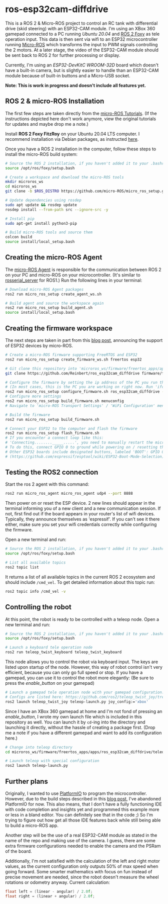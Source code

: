 # ros-esp32cam-diffdrive

This is a ROS 2 & Micro-ROS project to control an RC tank with differential drive (skid steering) with an ESP32-CAM module. 
I'm using an XBox 360 gamepad connected to a PC running *Ubuntu 20.04* and [ROS 2 Foxy](https://docs.ros.org/en/foxy/index.html) as tele operation input. 
This data is then sent via wifi to an ESP32 microcontroller running [Micro-ROS](https://micro.ros.org/) which transforms the input to PWM signals controlling the 2 motors.
At a later stage, the video of the ESP32-CAM module should be sent back to ROS 2 for further processing or display.

Currently, I'm using an *ESP32-DevKitC WROOM-32D* board which doesn't have a built-in camera, but is slightly easier to handle than an ESP32-CAM module because of built-in buttons and a Micro-USB socket. 

**Note: This is work in progress and doesn't include all features yet.**

## ROS 2 & micro-ROS Installation

The first few steps are taken directly from the [micro-ROS Tutorials](https://micro.ros.org/docs/tutorials/core/first_application_linux/). 
(If the instructions depicted here don't work anymore, view the original tutorials for updates and maybe drop me a note.)

Install **ROS 2 Foxy FitzRoy** on your Ubuntu 20.04 LTS computer. I recommend installation via Debian packages, as instructed 
[here](https://index.ros.org/doc/ros2/Installation/Foxy/Linux-Install-Debians/).

Once you have a ROS 2 installation in the computer, follow these steps to install the micro-ROS build system:

```bash
# Source the ROS 2 installation, if you haven't added it to your .bashrc file.
source /opt/ros/foxy/setup.bash

# Create a workspace and download the micro-ROS tools
mkdir microros_ws
cd microros_ws
git clone -b $ROS_DISTRO https://github.com/micro-ROS/micro_ros_setup.git src/micro_ros_setup

# Update dependencies using rosdep
sudo apt update && rosdep update
rosdep install --from-path src --ignore-src -y

# Install pip
sudo apt-get install python3-pip

# Build micro-ROS tools and source them
colcon build
source install/local_setup.bash
```

## Creating the micro-ROS Agent

The [micro-ROS Agent](https://github.com/micro-ROS/micro-ROS-Agent) is responsible for the communication between ROS 2 on your PC and micro-ROS on your microcontroller. 
(It's similar to [rosserial_server](http://wiki.ros.org/rosserial_server) for ROS1.)
Run the following lines in your terminal:

```bash
# Download micro-ROS Agent packages
ros2 run micro_ros_setup create_agent_ws.sh

# Build agent and source the workspace again
ros2 run micro_ros_setup build_agent.sh
source install/local_setup.bash
```

## Creating the firmware workspace

The next steps are taken in part from this [blog post](https://discourse.ros.org/t/micro-ros-porting-to-esp32/16101), announcing the support of ESP32 devices by micro-ROS.

```bash
# Create a micro-ROS firmware supporting FreeRTOS and ESP32
ros2 run micro_ros_setup create_firmware_ws.sh freertos esp32

# Git clone this repository into 'microros_ws/firmware/freertos_apps/apps' directory   
git clone https://github.com/Reinbert/ros_esp32cam_diffdrive firmware/freertos_apps/apps/ros_esp32cam_diffdrive

# Configure the firmware by setting the ip address of the PC you run the micro-ROS Agent on. 
# (In most cases, this is the PC you are working on right now. Run 'ifconfig' in terminal to find out your ip address.) 
ros2 run micro_ros_setup configure_firmware.sh ros_esp32cam_diffdrive -t udp -i [agent ip address] -p 8888
# Configure more settings
ros2 run micro_ros_setup build_firmware.sh menuconfig
# Navigate to 'micro-ROS Transport Settings' / 'WiFi Configuration' menu and enter your WiFi SSID and password. Save your changes and exit the interactive menu.

# Build the firmware
ros2 run micro_ros_setup build_firmware.sh

# Connect your ESP32 to the computer and flash the firmware
ros2 run micro_ros_setup flash_firmware.sh
# If you encounter a connect loop like this: 
# 'Connecting........_____.....', you need to manually restart the microcontroller into boot mode. 
# To do this, connect GPIO 0 to ground while powering on / resetting the module.
# Other ESP32 boards include designated buttons, labeled 'BOOT': GPIO 0 -> ground and 'EN': reset. 
# (https://github.com/espressif/esptool/wiki/ESP32-Boot-Mode-Selection)
```

## Testing the ROS2 connection

Start the ros 2 agent with this command:
```bash
ros2 run micro_ros_agent micro_ros_agent udp4 --port 8888
```

Then power on or reset the ESP device. 2 new lines should appear in the terminal informing you of a new client and a new communication session. 
If not, first find out if the board appears in your router's list of wifi devices. Typically, they announce themselves as 'espressif'. 
If you can't see it there either, make sure you set your wifi credentials correctly while configuring the firmware. 

Open a new terminal and run:
```bash
# Source the ROS 2 installation, if you haven't added it to your .bashrc file.
source /opt/ros/foxy/setup.bash

# List all available topics
ros2 topic list
```
It returns a list of all available topics in the current ROS 2 ecosystem and should include `/cmd_vel`.
To get detailed information about this topic run:

```bash
ros2 topic info /cmd_vel -v
```

## Controlling the robot

At this point, the robot is ready to be controlled with a teleop node. Open a new terminal and run:
```bash
# Source the ROS 2 installation, if you haven't added it to your .bashrc file.
source /opt/ros/foxy/setup.bash

# Launch a keyboard tele operation node
ros2 run teleop_twist_keyboard teleop_twist_keyboard
```

This node allows you to control the robot via keyboard input. The keys are listed upon startup of the node. 
However, this way of robot control isn't very efficient, because you can only go full speed or stop.
If you have a gamepad, you can use it to control the robot more elegantly:
(Be sure to press the *enable_button* on your gamepad)

```bash
# Launch a gamepad tele operation node with your gamepad configuration. 
# Configs are listed here: https://github.com/ros2/teleop_twist_joy/tree/foxy/config 
ros2 launch teleop_twist_joy teleop-launch.py joy_config:='xbox'
```

Since I have an XBox 360 gamepad at home and I'm not fond of pressing an *enable_button*, I wrote my own launch file which is included in this repository as well. 
You can launch it by `cd`-ing into the directory and launching it directly, without the hassle of creating a package first.
(Drop me a note if you have a different gamepad and want to add its configuration here.)

```bash
# Change into teleop directory
cd microros_ws/firmware/freertos_apps/apps/ros_esp32cam_diffdrive/teleop/launch

# Launch teleop with special configuration
ros2 launch teleop-launch.py 
```

## Further plans

Originally, I wanted to use [PlatformIO](https://platformio.org/) to program the microcontroller. 
However, due to the build steps described in this [blog post](https://discourse.ros.org/t/micro-ros-porting-to-esp32/16101), I've abandoned PlatformIO for now. 
This also means, that I don't have a fully functioning IDE with code completion and insights yet and programmed this example more or less in a bland editor. 
You can definitely see that in the code ;)
So I'm trying to figure out how get all those IDE features back while still being able to build a micro-ROS app. 
 
Another step will be the use of a real ESP32-CAM module as stated in the name of the repo and making use of the camera. 
I guess, there are some extra firmware configurations needed to enable the camera and the PSRam of the board. 

Additionally, I'm not satisfied with the calculation of the left and right motor values, as the current configuration only outputs 50% of max speed when going forward. 
Some smarter mathematics with focus on fun instead of precise movement are needed, since the robot doesn't measure the wheel rotations or odometry anyway. Current calculation:

```C
float left = (linear - angular) / 2.0f;
float right = (linear + angular) / 2.0f;
```